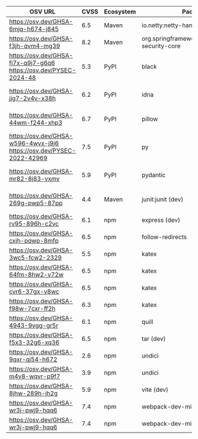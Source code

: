 <!--\n  ~ Licensed to the Apache Software Foundation (ASF) under one or more\n  ~ contributor license agreements.  See the NOTICE file distributed with\n  ~ this work for additional information regarding copyright ownership.\n  ~ The ASF licenses this file to You under the Apache License, Version 2.0\n  ~ (the "License"); you may not use this file except in compliance with\n  ~ the License.  You may obtain a copy of the License at\n  ~\n  ~    http://www.apache.org/licenses/LICENSE-2.0\n  ~\n  ~ Unless required by applicable law or agreed to in writing, software\n  ~ distributed under the License is distributed on an "AS IS" BASIS,\n  ~ WITHOUT WARRANTIES OR CONDITIONS OF ANY KIND, either express or implied.\n  ~ See the License for the specific language governing permissions and\n  ~ limitations under the License.\n  ~\n  -->
| OSV URL | CVSS | Ecosystem | Package | Version | Source |
| --- | --- | --- | --- | --- | --- |
| https://osv.dev/GHSA-6mjq-h674-j845 | 6.5 | Maven | io.netty:netty-handler | 4.1.72.Final | pom.xml |
| https://osv.dev/GHSA-f3jh-qvm4-mg39 | 8.2 | Maven | org.springframework.security:spring-security-core | 6.2.2 | pom.xml |
| https://osv.dev/GHSA-fj7x-q9j7-g6q6<br/>https://osv.dev/PYSEC-2024-48 | 5.3 | PyPI | black | 24.2.0 | streampipes-client-python/poetry.lock |
| https://osv.dev/GHSA-jjg7-2v4v-x38h | 6.2 | PyPI | idna | 3.4 | streampipes-client-python/poetry.lock |
| https://osv.dev/GHSA-44wm-f244-xhp3 | 6.7 | PyPI | pillow | 10.2.0 | streampipes-client-python/poetry.lock |
| https://osv.dev/GHSA-w596-4wvx-j9j6<br/>https://osv.dev/PYSEC-2022-42969 | 7.5 | PyPI | py | 1.11.0 | streampipes-client-python/poetry.lock |
| https://osv.dev/GHSA-mr82-8j83-vxmv | 5.9 | PyPI | pydantic | 1.10.12 | streampipes-client-python/poetry.lock |
| https://osv.dev/GHSA-269g-pwp5-87pp | 4.4 | Maven | junit:junit (dev) | 4.8.2 | streampipes-maven-plugin/pom.xml |
| https://osv.dev/GHSA-rv95-896h-c2vc | 6.1 | npm | express (dev) | 4.18.2 | ui/package-lock.json |
| https://osv.dev/GHSA-cxjh-pqwp-8mfp | 6.5 | npm | follow-redirects | 1.15.4 | ui/package-lock.json |
| https://osv.dev/GHSA-3wc5-fcw2-2329 | 5.5 | npm | katex | 0.16.9 | ui/package-lock.json |
| https://osv.dev/GHSA-64fm-8hw2-v72w | 6.5 | npm | katex | 0.16.9 | ui/package-lock.json |
| https://osv.dev/GHSA-cvr6-37gx-v8wc | 6.5 | npm | katex | 0.16.9 | ui/package-lock.json |
| https://osv.dev/GHSA-f98w-7cxr-ff2h | 6.3 | npm | katex | 0.16.9 | ui/package-lock.json |
| https://osv.dev/GHSA-4943-9vgg-gr5r | 6.1 | npm | quill | 1.3.7 | ui/package-lock.json |
| https://osv.dev/GHSA-f5x3-32g6-xq36 | 6.5 | npm | tar (dev) | 6.2.0 | ui/package-lock.json |
| https://osv.dev/GHSA-9qxr-qj54-h672 | 2.6 | npm | undici | 5.28.3 | ui/package-lock.json |
| https://osv.dev/GHSA-m4v8-wqvr-p9f7 | 3.9 | npm | undici | 5.28.3 | ui/package-lock.json |
| https://osv.dev/GHSA-8jhw-289h-jh2g | 5.9 | npm | vite (dev) | 4.5.2 | ui/package-lock.json |
| https://osv.dev/GHSA-wr3j-pwj9-hqq6 | 7.4 | npm | webpack-dev-middleware (dev) | 5.3.3 | ui/package-lock.json |
| https://osv.dev/GHSA-wr3j-pwj9-hqq6 | 7.4 | npm | webpack-dev-middleware (dev) | 6.1.1 | ui/package-lock.json |
